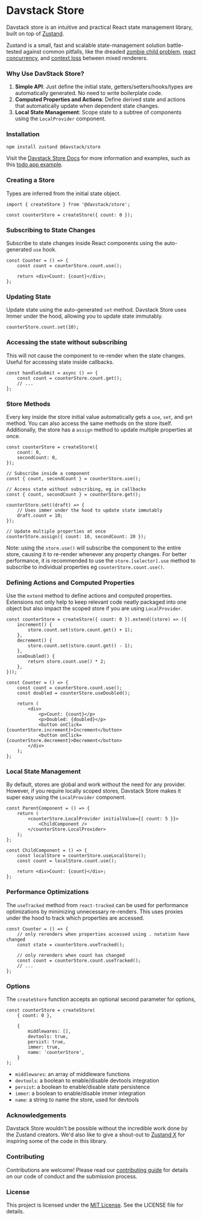 # Davstack Store

Davstack store is an intuitive and practical React state management library, built on top of [Zustand](https://github.com/pmndrs/zustand).

Zustand is a small, fast and scalable state-management solution battle-tested against common pitfalls, like the dreaded [zombie child problem](https://react-redux.js.org/api/hooks#stale-props-and-zombie-children), [react concurrency](https://github.com/bvaughn/rfcs/blob/useMutableSource/text/0000-use-mutable-source.md), and [context loss](https://github.com/facebook/react/issues/13332) between mixed renderers.

### Why Use DavStack Store?

1. **Simple API**: Just define the initial state, getters/setters/hooks/types are automatically generated. No need to write boilerplate code.
2. **Computed Properties and Actions**: Define derived state and actions that automatically update when dependent state changes.
3. **Local State Management**: Scope state to a subtree of components using the `LocalProvider` component.

### Installation

```bash
npm install zustand @davstack/store
```

Visit the [Davstack Store Docs](https://davstack.com/store/overview) for more information and examples, such as this [todo app example](https://davstack.com/store/todo-example).

### Creating a Store

Types are inferred from the initial state object.

```tsx
import { createStore } from '@davstack/store';

const counterStore = createStore({ count: 0 });
```

### Subscribing to State Changes

Subscribe to state changes inside React components using the auto-generated `use` hook.

```tsx
const Counter = () => {
	const count = counterStore.count.use();

	return <div>Count: {count}</div>;
};
```

### Updating State

Update state using the auto-generated `set` method. Davstack Store uses Immer under the hood, allowing you to update state immutably.

```tsx
counterStore.count.set(10);
```

### Accessing the state without subscribing

This will not cause the component to re-render when the state changes.
Useful for accessing state inside callbacks.

```tsx
const handleSubmit = async () => {
	const count = counterStore.count.get();
	// ...
};
```

### Store Methods

Every key inside the store initial value automatically gets a `use`, `set`, and `get` method. You can also access the same methods on the store itself. Additionally, the store has a `assign` method to update multiple properties at once.

```tsx
const counterStore = createStore({
	count: 0,
	secondCount: 0,
});

// Subscribe inside a component
const { count, secondCount } = counterStore.use();

// Access state without subscribing, eg in callbacks
const { count, secondCount } = counterStore.get();

counterStore.set((draft) => {
	// Uses immer under the hood to update state immutably
	draft.count = 10;
});

// Update multiple properties at once
counterStore.assign({ count: 10, secondCount: 20 });
```

Note: using the `store.use()` will subscribe the component to the entire store, causing it to re-render whenever any property changes. For better performance, it is recommended to use the `store.[selector].use` method to subscribe to individual properties eg `counterStore.count.use()`.

### Defining Actions and Computed Properties

Use the `extend` method to define actions and computed properties. Extensions not only help to keep relevant code neatly packaged into one object but also impact the scoped store if you are using `LocalProvider`.

```tsx
const counterStore = createStore({ count: 0 }).extend((store) => ({
	increment() {
		store.count.set(store.count.get() + 1);
	},
	decrement() {
		store.count.set(store.count.get() - 1);
	},
	useDoubled() {
		return store.count.use() * 2;
	},
}));

const Counter = () => {
	const count = counterStore.count.use();
	const doubled = counterStore.useDoubled();

	return (
		<div>
			<p>Count: {count}</p>
			<p>Doubled: {doubled}</p>
			<button onClick={counterStore.increment}>Increment</button>
			<button onClick={counterStore.decrement}>Decrement</button>
		</div>
	);
};
```

### Local State Management

By default, stores are global and work without the need for any provider. However, if you require locally scoped stores, Davstack Store makes it super easy using the `LocalProvider` component.

```tsx
const ParentComponent = () => {
	return (
		<counterStore.LocalProvider initialValue={{ count: 5 }}>
			<ChildComponent />
		</counterStore.LocalProvider>
	);
};

const ChildComponent = () => {
	const localStore = counterStore.useLocalStore();
	const count = localStore.count.use();

	return <div>Count: {count}</div>;
};
```

### Performance Optimizations

The `useTracked` method from `react-tracked` can be used for performance optimizations by minimizing unnecessary re-renders. This uses proxies under the hood to track which properties are accessed.

```tsx
const Counter = () => {
	// only rerenders when properties accessed using . notation have changed
	const state = counterStore.useTracked();

	// only rerenders when count has changed
	const count = counterStore.count.useTracked();
	// ...
};
```

### Options

The `createStore` function accepts an optional second parameter for options,

```tsx
const counterStore = createStore(
	{ count: 0 },

	{
		middlewares: [],
		devtools: true,
		persist: true,
		immer: true,
		name: 'counterStore',
	}
);
```

- `middlewares`: an array of middleware functions
- `devtools`: a boolean to enable/disable devtools integration
- `persist`: a boolean to enable/disable state persistence
- `immer`: a boolean to enable/disable immer integration
- `name`: a string to name the store, used for devtools

### Acknowledgements

Davstack Store wouldn't be possible without the incredible work done by the Zustand creators. We'd also like to give a shout-out to [Zustand X](https://github.com/udecode/zustand-x) for inspiring some of the code in this library.

### Contributing

Contributions are welcome! Please read our [contributing guide](link-to-contributing-guide) for details on our code of conduct and the submission process.

### License

This project is licensed under the [MIT License](link-to-license). See the LICENSE file for details.
